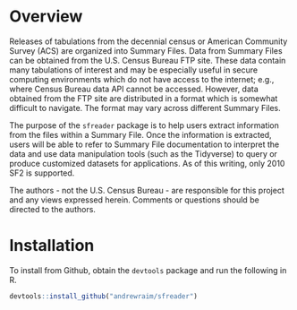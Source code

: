 # Overview
Releases of tabulations from the decennial census or American Community Survey
(ACS) are organized into Summary Files. Data from Summary Files can be obtained
from the U.S. Census Bureau FTP site. These data contain many tabulations of
interest and may be especially useful in secure computing environments which do
not have access to the internet; e.g., where Census Bureau data API cannot be
accessed. However, data obtained from the FTP site are distributed in a format
which is somewhat difficult to navigate. The format may vary across different
Summary Files.

The purpose of the `sfreader` package is to help users extract information from
the files within a Summary File. Once the information is extracted, users will
be able to refer to Summary File documentation to interpret the data and use
data manipulation tools (such as the Tidyverse) to query or produce customized
datasets for applications. As of this writing, only 2010 SF2 is supported.

The authors - not the U.S. Census Bureau - are responsible for this project and
any views expressed herein. Comments or questions should be directed to the
authors.

# Installation
To install from Github, obtain the `devtools` package and run the
following in R.

```r
devtools::install_github("andrewraim/sfreader")
```


